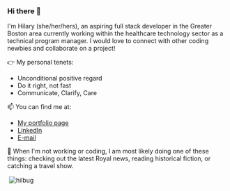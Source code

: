 ### Hi there 👋

I'm Hilary (she/her/hers), an aspiring full stack developer in the Greater Boston area currently working within the healthcare technology sector as a technical program manager. I would love to connect with other coding newbies and collaborate on a project!

:point_right: My personal tenets:
- Unconditional positive regard
- Do it right, not fast
- Communicate, Clarify, Care

📫 You can find me at: 
- [My portfolio page](https://hilary-ferraro.herokuapp.com/)
- [LinkedIn](https://www.linkedin.com/in/hferraro/)
- [E-mail](hil.ferraro@gmail.com)

:crown: When I'm not working or coding, I am most likely doing one of these things: checking out the latest Royal news, reading historical fiction, or catching a travel show.

<p>&nbsp;<img align="center" src="https://github-readme-stats.vercel.app/api?username=hilbug&show_icons=true&count_private=true&theme=dark" alt="hilbug" /></p>

<!--
**hilbug/hilbug** is a ✨ _special_ ✨ repository because its `README.md` (this file) appears on your GitHub profile.

Here are some ideas to get you started:

- 🔭 I’m currently working on ...
- 🌱 I’m currently learning ...
- 👯 I’m looking to collaborate on ...
- 🤔 I’m looking for help with ...
- 💬 Ask me about ...
- 📫 How to reach me: ...
- 😄 Pronouns: ...
- ⚡ Fun fact: ...
-->
